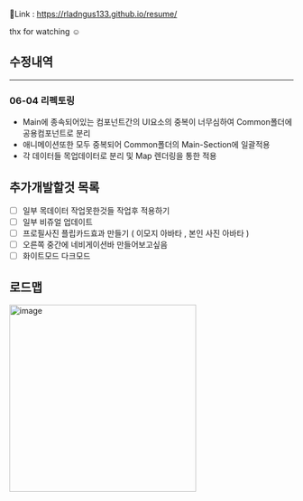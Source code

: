  🔗Link : https://rladngus133.github.io/resume/

 thx for watching ☺

## 수정내역
---
### 06-04 리펙토링
- Main에 종속되어있는 컴포넌트간의 UI요소의 중복이 너무심하여 Common폴더에 공용컴포넌트로 분리
- 애니메이션또한 모두 중복되어 Common폴더의 Main-Section에 일괄적용
- 각 데이터들 목업데이터로 분리 및 Map 렌더링을 통한 적용

## 추가개발할것 목록
- [ ] 일부 목데이터 작업못한것들 작업후 적용하기
- [ ] 일부 비쥬얼 업데이트
- [ ] 프로필사진 플립카드효과 만들기 ( 이모지 아바타 , 본인 사진 아바타 )
- [ ] 오른쪽 중간에 네비게이션바 만들어보고싶음
- [ ] 화이트모드 다크모드

## 로드맵
<img width="331" alt="image" src="https://github.com/rladngus133/resume/assets/124851297/34982c34-f89a-4d10-8235-d5b2b6aac0b0">
